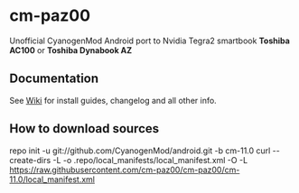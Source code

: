# cm-paz00 #
Unofficial CyanogenMod Android port to Nvidia Tegra2 smartbook **Toshiba AC100** or **Toshiba Dynabook AZ**

## Documentation ##
See <a href='https://github.com/zombah/cm-paz00/wiki'>Wiki</a> for install guides, changelog and all other info.

## How to download sources

repo init -u git://github.com/CyanogenMod/android.git -b cm-11.0
curl --create-dirs -L -o .repo/local_manifests/local_manifest.xml -O -L https://raw.githubusercontent.com/cm-paz00/cm-paz00/cm-11.0/local_manifest.xml  
 
